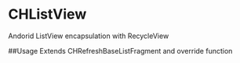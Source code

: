 # CHListView
Andorid ListView encapsulation with RecycleView

##Usage
Extends CHRefreshBaseListFragment and override function
